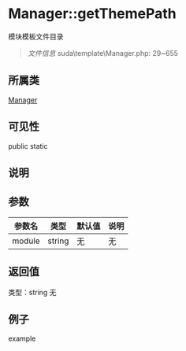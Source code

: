 # Manager::getThemePath
模块模板文件目录
> *文件信息* suda\template\Manager.php: 29~655
## 所属类 

[Manager](../Manager.md)

## 可见性

  public  static
## 说明



## 参数

| 参数名 | 类型 | 默认值 | 说明 |
|--------|-----|-------|-------|
| module |  string | 无 | 无 |

## 返回值
类型：string
无

## 例子

example